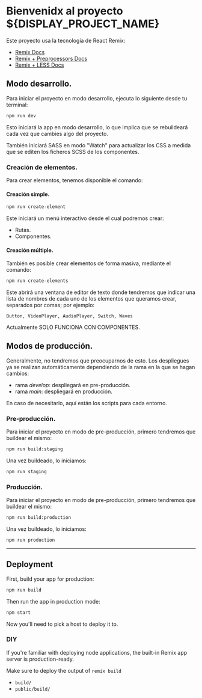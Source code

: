 # Bienvenidx al proyecto ${DISPLAY_PROJECT_NAME}

Este proyecto usa la tecnología de React Remix:
- [Remix Docs](https://remix.run/docs)
- [Remix + Preprocessors Docs](https://remix.run/docs/en/1.18.1/guides/styling#css-preprocessors)
- [Remix + LESS Docs](https://www.npmjs.com/package/less-watch-compiler)

## Modo desarrollo. 

Para iniciar el proyecto en modo desarrollo, ejecuta lo siguiente desde tu terminal:

```sh
npm run dev
```

Esto iniciará la app en modo desarrollo, lo que implica que se rebuildeará cada vez que cambies algo del proyecto.

También iniciará SASS en modo "Watch" para actualizar los CSS a medida que se editen los ficheros SCSS de los componentes.

### Creación de elementos.
Para crear elementos, tenemos disponible el comando:

#### Creación simple.

```sh
npm run create-element
```

Este iniciará un menú interactivo desde el cual podremos crear:

* Rutas.
* Componentes.

#### Creación múltiple.
También es posible crear elementos de forma masiva, mediante el comando:

```sh
npm run create-elements
```

Este abrirá una ventana de editor de texto donde tendremos que indicar una lista de nombres de cada uno de los elementos que queramos crear, separados por comas; por ejemplo:

```
Button, VideoPlayer, AudioPlayer, Switch, Waves
```

Actualmente SOLO FUNCIONA CON COMPONENTES.

## Modos de producción.
Generalmente, no tendremos que preocuparnos de esto. Los despliegues ya se realizan automáticamente dependiendo de la rama en la que se hagan cambios:

* rama _develop_: despliegará en pre-producción.
* rama _main_: despliegará en producción.

En caso de necesitarlo, aquí están los scripts para cada entorno.

### Pre-producción.
Para iniciar el proyecto en modo de pre-producción, primero tendremos que buildear el mismo:

```sh
npm run build:staging
```

Una vez buildeado, lo iniciamos:

```sh
npm run staging
```

### Producción.
Para iniciar el proyecto en modo de pre-producción, primero tendremos que buildear el mismo:

```sh
npm run build:production
```

Una vez buildeado, lo iniciamos:

```sh
npm run production
```

----------

## Deployment

First, build your app for production:

```sh
npm run build
```

Then run the app in production mode:

```sh
npm start
```

Now you'll need to pick a host to deploy it to.

### DIY

If you're familiar with deploying node applications, the built-in Remix app server is production-ready.

Make sure to deploy the output of `remix build`

- `build/`
- `public/build/`